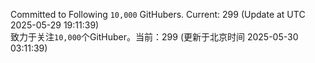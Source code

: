 Committed to Following `10,000` GitHubers. Current: <!-- FOLLOWING_COUNT -->299<!-- FOLLOWING_COUNT --> (Update at UTC <!-- LAST_UPDATED -->2025-05-29 19:11:39<!-- LAST_UPDATED -->)<br>
致力于关注`10,000`个GitHuber。当前：<!-- FOLLOWING_COUNT -->299<!-- FOLLOWING_COUNT --> (更新于北京时间 <!-- LAST_UPDATED_CST -->2025-05-30 03:11:39<!-- LAST_UPDATED_CST -->)
